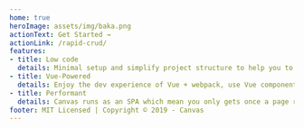 ```yaml
---
home: true
heroImage: assets/img/baka.png
actionText: Get Started →
actionLink: /rapid-crud/
features:
- title: Low code
  details: Minimal setup and simplify project structure to help you to focus on writing just the bussiness logic.
- title: Vue-Powered
  details: Enjoy the dev experience of Vue + webpack, use Vue components.
- title: Performant
  details: Canvas runs as an SPA which mean you only gets once a page reload.
footer: MIT Licensed | Copyright © 2019 - Canvas
---
```

